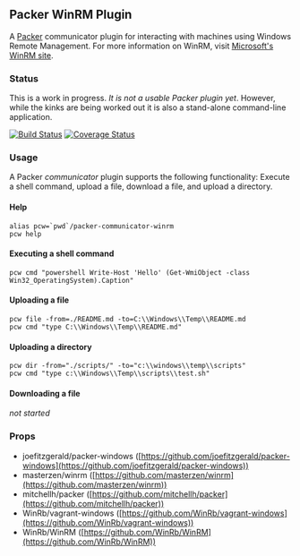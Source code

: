 ## Packer WinRM Plugin

A [Packer](http://www.packer.io/) communicator plugin for interacting with machines using Windows Remote Management. For more information on WinRM, visit [Microsoft's WinRM site](http://msdn.microsoft.com/en-us/library/aa384426\(v=VS.85\).aspx).

### Status

This is a work in progress. *It is not a usable Packer plugin yet*. However, while the kinks are being worked out it is also a stand-alone command-line application.

[![Build Status](https://travis-ci.org/mefellows/packer-communicator-winrm.svg?branch=master)](https://travis-ci.org/mefellows/packer-communicator-winrm)
[![Coverage Status](https://coveralls.io/repos/mefellows/packer-communicator-winrm/badge.png?branch=master)](https://coveralls.io/r/mefellows/packer-communicator-winrm?branch=master)

### Usage

A Packer *communicator* plugin supports the following functionality: Execute a shell command, upload a file, download a file, and upload a directory.

#### Help

    alias pcw=`pwd`/packer-communicator-winrm
    pcw help

#### Executing a shell command

    pcw cmd "powershell Write-Host 'Hello' (Get-WmiObject -class Win32_OperatingSystem).Caption"

#### Uploading a file

    pcw file -from=./README.md -to=C:\\Windows\\Temp\\README.md
    pcw cmd "type C:\\Windows\\Temp\\README.md"

#### Uploading a directory

	pcw dir -from="./scripts/" -to="c:\\windows\\temp\\scripts"
	pcw cmd "type c:\\Windows\\Temp\\scripts\\test.sh"

#### Downloading a file

*not started*

### Props

- joefitzgerald/packer-windows ([https://github.com/joefitzgerald/packer-windows](https://github.com/joefitzgerald/packer-windows))
- masterzen/winrm ([https://github.com/masterzen/winrm](https://github.com/masterzen/winrm))
- mitchellh/packer ([https://github.com/mitchellh/packer](https://github.com/mitchellh/packer))
- WinRb/vagrant-windows ([https://github.com/WinRb/vagrant-windows](https://github.com/WinRb/vagrant-windows))
- WinRb/WinRM ([https://github.com/WinRb/WinRM](https://github.com/WinRb/WinRM))
 
